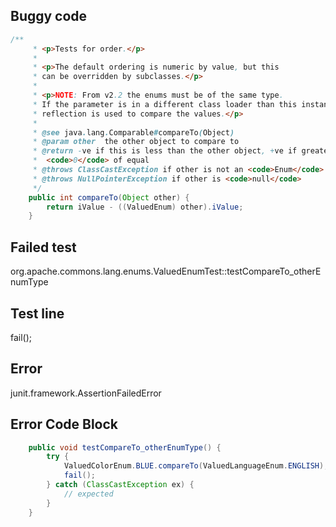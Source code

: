 ## Buggy code
```java
/**
     * <p>Tests for order.</p>
     *
     * <p>The default ordering is numeric by value, but this
     * can be overridden by subclasses.</p>
     *
     * <p>NOTE: From v2.2 the enums must be of the same type.
     * If the parameter is in a different class loader than this instance,
     * reflection is used to compare the values.</p>
     *
     * @see java.lang.Comparable#compareTo(Object)
     * @param other  the other object to compare to
     * @return -ve if this is less than the other object, +ve if greater than,
     *  <code>0</code> of equal
     * @throws ClassCastException if other is not an <code>Enum</code>
     * @throws NullPointerException if other is <code>null</code>
     */
    public int compareTo(Object other) {
        return iValue - ((ValuedEnum) other).iValue;
    }
```

## Failed test
org.apache.commons.lang.enums.ValuedEnumTest::testCompareTo_otherEnumType

## Test line
fail();

## Error
junit.framework.AssertionFailedError

## Error Code Block
```java
    public void testCompareTo_otherEnumType() {
        try {
            ValuedColorEnum.BLUE.compareTo(ValuedLanguageEnum.ENGLISH);
            fail();
        } catch (ClassCastException ex) {
            // expected
        }
    }
```
